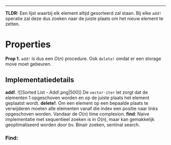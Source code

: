 --- 

**TLDR:** Een lijst waarbij elk element altijd gesorteerd zal staan. Bij elke `add!` operatie zal deze dus zoeken naar de juiste plaats om het nieuw element te zetten.

# Properties
**Prop 1.**
    `add!` is dus een $O(n)$ procedure.
    Ook `delete!` omdat er een storage move moet gebeuren.

## Implementatiedetails 
**add!**.
    ![[Sorted List - Add!.png|500]]
    De `vector-iter` let zorgt dat de elementen 1 opgeschoven worden en op de juiste plaats het element geplaatst wordt.
**delete!**.
    Om een element op een bepaalde plaats te verwijderen moeten alle elementen vanaf die index een positie naar links opgeschoven worden. Vandaar de $O(n)$ time complexion.
**find**:
    Naive implementatie met sequentieel zoeken is in $O(n)$, maar kan gemakkelijk geoptimaliseerd worden door bv. Binair zoeken, sentinal search.

### Find: 
